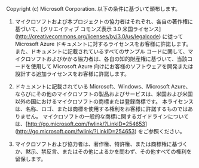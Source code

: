 ﻿Copyright (c) Microsoft Corporation.   以下の条件に基づいて頒布します。
 
1. マイクロソフトおよび本プロジェクトの協力者はそれぞれ、各自の著作権に基づいて、[クリエイティブ コモンズ表示 3.0 米国ライセンス] (http://creativecommons.org/licenses/by/3.0/us/legalcode) に従って Microsoft Azure ドキュメントに対するライセンスをお客様に許諾します。  また、ドキュメントに記載されているすべてのサンプル コードに関して、マイクロソフトおよびかかる協力者は、各自の知的財産権に基づいて、当該コードを使用して Microsoft Azure 向けにお客様のソフトウェアを開発または設計する追加ライセンスをお客様に許諾します。
 
2.  ドキュメントに記載されている Microsoft、Windows、Microsoft Azure、ならびにその他のマイクロソフトの製品およびサービスは、米国および米国以外の国におけるマイクロソフトの商標または登録商標です。 本ライセンスは、名称、ロゴ、または商標を使用する権利をお客様に許諾するものではありません。 マイクロソフトの一般的な商標に関するガイドラインについては、[http://go.microsoft.com/fwlink/?LinkID=254653] (http://go.microsoft.com/fwlink/?LinkID=254653) をご参照ください。
 
3.  マイクロソフトおよび協力者は、著作権、特許権、または商標権に基づくか、黙示、禁反言、またはその他によるかを問わず、その他すべての権利を留保します。